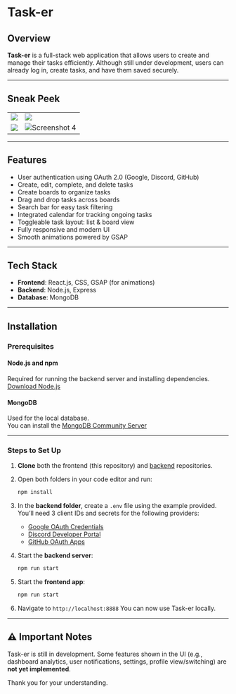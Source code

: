 # Task-er

## Overview

**Task-er** is a full-stack web application that allows users to create and manage their tasks efficiently. Although still under development, users can already log in, create tasks, and have them saved securely.

---

## Sneak Peek

<table>
  <tr>
    <td><img src="https://github.com/user-attachments/assets/2d1ac4fe-517d-4fec-872c-f43f927ee3b7" /></td>
    <td><img src="https://github.com/user-attachments/assets/2f4dc3c6-1d68-44f9-9357-3c9c0bdcf660" /></td>
  </tr>
  <tr>
    <td><img src="https://github.com/user-attachments/assets/79910f59-88de-4d89-87b2-31cde8b4b642" /></td>
    <td><img src="https://github.com/user-attachments/assets/7864fea0-30e8-4830-b96f-abe782c421df" alt="Screenshot 4" /></td>
  </tr>
</table>

---

## Features

- User authentication using OAuth 2.0 (Google, Discord, GitHub)
- Create, edit, complete, and delete tasks
- Create boards to organize tasks
- Drag and drop tasks across boards
- Search bar for easy task filtering
- Integrated calendar for tracking ongoing tasks
- Toggleable task layout: list & board view
- Fully responsive and modern UI
- Smooth animations powered by GSAP

---

## Tech Stack

- **Frontend**: React.js, CSS, GSAP (for animations)
- **Backend**: Node.js, Express
- **Database**: MongoDB

---

## Installation

### Prerequisites

#### Node.js and npm

Required for running the backend server and installing dependencies.  
[Download Node.js](https://nodejs.org/)

#### MongoDB

Used for the local database.  
You can install the [MongoDB Community Server](https://www.mongodb.com/try/download/community)

---

### Steps to Set Up

1. **Clone** both the frontend (this repository) and [backend](https://github.com/S0KPiseth/Task-er_Backend) repositories.
2. Open both folders in your code editor and run:
   ```bash
   npm install
   ```
3. In the **backend folder**, create a `.env` file using the example provided.  
   You’ll need 3 client IDs and secrets for the following providers:

   - [Google OAuth Credentials](https://console.cloud.google.com/apis/credentials)
   - [Discord Developer Portal](https://discord.com/developers/applications)
   - [GitHub OAuth Apps](https://github.com/settings/developers)

4. Start the **backend server**:
   ```bash
   npm run start
   ```
5. Start the **frontend app**:
   ```bash
   npm run start
   ```
6. Navigate to `http://localhost:8888` You can now use Task-er locally.

---

## ⚠️ Important Notes

Task-er is still in development. Some features shown in the UI (e.g., dashboard analytics, user notifications, settings, profile view/switching) are **not yet implemented**.

Thank you for your understanding.
